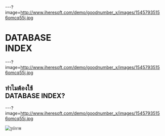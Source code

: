 ---?image=http://www.iheresoft.com/demo/goodnumber_x/images/15457935156omcq55j.jpg

# **DATABASE<br>INDEX**

---?image=http://www.iheresoft.com/demo/goodnumber_x/images/15457935156omcq55j.jpg

## ทำไมต้องใช้<br>DATABASE INDEX?

---?image=http://www.iheresoft.com/demo/goodnumber_x/images/15457935156omcq55j.jpg

![รูปภาพ](https://scontent.fkkc2-1.fna.fbcdn.net/v/t1.15752-9/79355163_1064697110541978_1986252456903835648_n.png?_nc_cat=111&_nc_oc=AQnWhzZZQM0boGlerYkzkjy-zTyDqeehsGzFBWnHZaZI0Uzl4WuRkt5jkZLQeLCoD7A&_nc_ht=scontent.fkkc2-1.fna&oh=7be54d88260dd130c0f03fb957db5689&oe=5E700138)